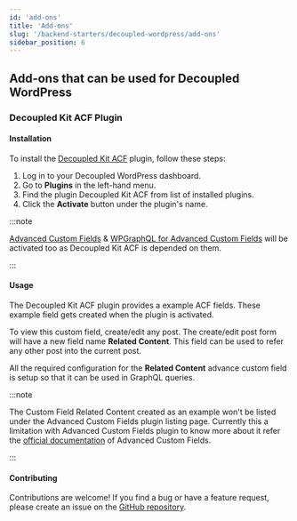 ```yaml
---
id: 'add-ons'
title: 'Add-ons'
slug: '/backend-starters/decoupled-wordpress/add-ons'
sidebar_position: 6
---
```


## Add-ons that can be used for Decoupled WordPress

### Decoupled Kit ACF Plugin

#### Installation

<!--- TODO: Update the Plugin link with WordPress.org plugin when it's hosted there --->

To install the
[Decoupled Kit ACF](https://github.com/pantheon-systems/decoupled-kit-acf)
plugin, follow these steps:

1. Log in to your Decoupled WordPress dashboard.
1. Go to **Plugins** in the left-hand menu.
1. Find the plugin Decoupled Kit ACF from list of installed plugins.
1. Click the **Activate** button under the plugin's name.

:::note

[Advanced Custom Fields](https://wordpress.org/plugins/advanced-custom-fields/)
&
[WPGraphQL for Advanced Custom Fields](https://github.com/wp-graphql/wp-graphql-acf)
will be activated too as Decoupled Kit ACF is depended on them.

:::

#### Usage

The Decoupled Kit ACF plugin provides a example ACF fields. These example field
gets created when the plugin is activated.

To view this custom field, create/edit any post. The create/edit post form will
have a new field name **Related Content**. This field can be used to refer any
other post into the current post.

All the required configuration for the **Related Content** advance custom field
is setup so that it can be used in GraphQL queries.

:::note

The Custom Field Related Content created as an example won't be listed under the
Advanced Custom Fields plugin listing page. Currently this a limitation with
Advanced Custom Fields plugin to know more about it refer the
[official documentation](https://www.advancedcustomfields.com/resources/register-fields-via-php/#getting-started)
of Advanced Custom Fields.

:::

#### Contributing

Contributions are welcome! If you find a bug or have a feature request, please
create an issue on the
[GitHub repository](https://github.com/pantheon-systems/decoupled-kit-acf).
